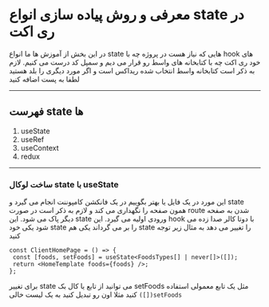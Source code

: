 # معرفی و روش پیاده سازی انواع state در ری اکت
در این بخش از آموزش ها ما انواع state هایی که نیاز هست در پروژه چه با hook های خود ری اکت چه با کتابخانه های واسط رو قرار می دیم و سمپل کد درست می کنیم. لازم به ذکر است کتابخانه واسط انتخاب شده ریداکس است و اگر مورد دیگری را بلد هستید لطفا به پست اضافه کنید

---
## فهرست state ها

1. useState
2. useRef
3. useContext
4. redux

---

### ساخت لوکال state با useState
این مورد در یک فایل یا بهتر بگوییم در یک فانکشن کامپوننت انجام می گیرد و state همون صفحه را نگهداری می کند و لازم به ذکر است در صورت route شدن به صفحه دیگر پاک می شود. این state ورودی اولیه می گیرد. این hook با دوتا کالر صدا زده می شود یکی خود state را بر می گرداند یکی هم state را تغییر می دهد به مثال زیر توجه کنید

```tsx
const ClientHomePage = () => {
 const [foods, setFoods] = useState<FoodsTypes[] | never[]>([]);
 return <HomeTemplate foods={foods} />;
};
```
برای تغییر state می توانید از تابع یا کال بک setFoods مثل یک تابع معمولی استفاده کنید مثلا اون رو تبدیل کنید به یک لیست خالی `([])setFoods`
